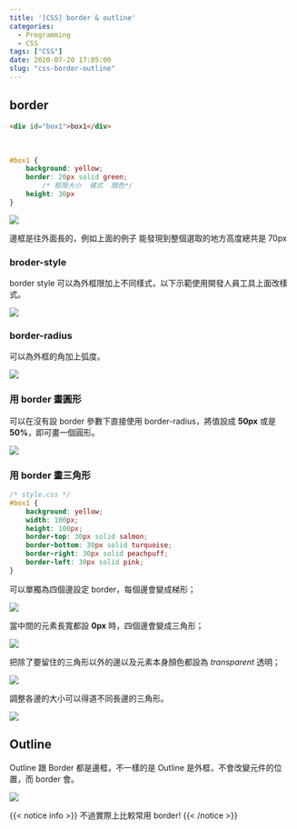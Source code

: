 ```yaml
---
title: '[CSS] border & outline'
categories:
  - Programming
  - CSS
tags: ["CSS"]
date: 2020-07-20 17:05:00
slug: "css-border-outline"
---
```


<!--more-->

## border
```html
<div id="box1">box1</div>
```

</br>

```css
#box1 {
    background: yellow;
    border: 20px solid green;
        /* 框限大小  樣式  顏色*/
    height: 30px
}
```

![](https://imgur.com/sWjrSzS.png)

邊框是往外面長的，例如上面的例子
能發現到整個選取的地方高度總共是 70px

### broder-style
border style 可以為外框限加上不同樣式，以下示範使用開發人員工具上面改樣式。

![](https://imgur.com/FciPkEY.gif)

### border-radius
可以為外框的角加上弧度。

![](https://imgur.com/dLXfqpa.gif)

### 用 border 畫圓形
可以在沒有設 border 參數下直接使用 border-radius，將值設成 **50px** 或是 **50%**，即可畫一個圓形。

![](https://imgur.com/pwHCycd.png)

### 用 border 畫三角形

```css
/* style.css */
#box1 {
    background: yellow;
    width: 100px;
    height: 100px;
    border-top: 30px solid salmon;
    border-bottom: 30px solid turquoise;
    border-right: 30px solid peachpuff;
    border-left: 30px solid pink;
}
```
可以單獨為四個邊設定 border，每個邊會變成梯形；

![](https://imgur.com/lCqP5pH.png)

當中間的元素長寬都設 **0px** 時，四個邊會變成三角形；

![](https://imgur.com/NfeVO3V.png)

把除了要留住的三角形以外的邊以及元素本身顏色都設為 *transparent* 透明；

![](https://imgur.com/ZTpmNjH.png)

調整各邊的大小可以得道不同長邊的三角形。

![](https://imgur.com/ZjQn33V.png)


## Outline
Outline 跟 Border 都是邊框，不一樣的是 Outline 是外框，不會改變元件的位置，而 border 會。

![](https://imgur.com/vU6Mq2K.gif)

{{< notice info >}}
不過實際上比較常用 border!
{{< /notice >}}